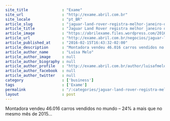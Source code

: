 ```yaml
---
site_title               : "Exame"
site_url                 : "http://exame.abril.com.br"
site_locale              : "pt_BR"
article_slug             : "jaguar-land-rover-registra-melhor-janeiro-da-sua-historia"
article_title            : "Jaguar Land Rover registra melhor janeiro da sua história"
article_image            : "https://abrilexame.files.wordpress.com/2016/09/size_960_16_9_land-rover-discovery-sport5.jpg?quality=70&strip=all&w=960"
article_url              : "http://exame.abril.com.br/negocios/jaguar-land-rover-registra-melhor-janeiro-da-sua-historia/"
article_published_at     : "2016-02-15T16:43:32-02:00"
article_description      : "Montadora vendeu 46.016 carros vendidos no mundo – 24% a mais que no mesmo mês de 2015..."
article_author_name      : "Luísa Melo"
article_author_image     : null
article_author_biography : null
article_author_profile   : "http://exame.abril.com.br/author/luisafmelo/"
article_author_facebook  : null
article_author_twitter   : null
category                 : ['business']
tags                     : ['Exame']
permalink                : "/:categories/jaguar-land-rover-registra-melhor-janeiro-da-sua-historia/"
layout                   : post
---
```


Montadora vendeu 46.016 carros vendidos no mundo – 24% a mais que no mesmo mês de 2015...
